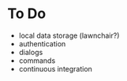 To Do
=====

* local data storage (lawnchair?)
* authentication
* dialogs
* commands
* continuous integration
